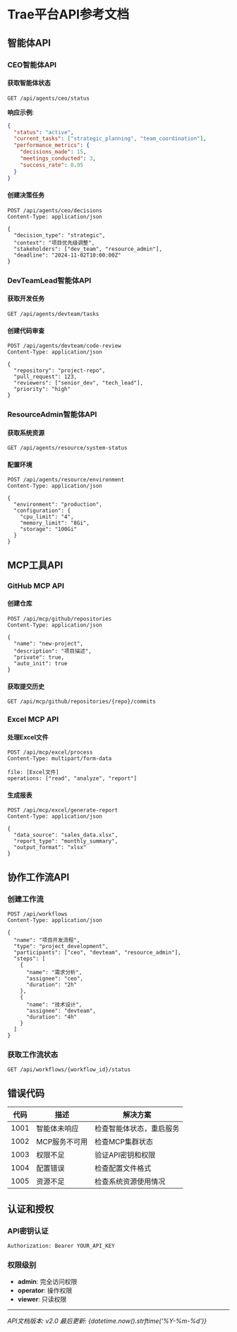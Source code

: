 # Trae平台API参考文档

## 智能体API

### CEO智能体API

#### 获取智能体状态
```http
GET /api/agents/ceo/status
```

**响应示例**:
```json
{
  "status": "active",
  "current_tasks": ["strategic_planning", "team_coordination"],
  "performance_metrics": {
    "decisions_made": 15,
    "meetings_conducted": 3,
    "success_rate": 0.95
  }
}
```

#### 创建决策任务
```http
POST /api/agents/ceo/decisions
Content-Type: application/json

{
  "decision_type": "strategic",
  "context": "项目优先级调整",
  "stakeholders": ["dev_team", "resource_admin"],
  "deadline": "2024-11-02T10:00:00Z"
}
```

### DevTeamLead智能体API

#### 获取开发任务
```http
GET /api/agents/devteam/tasks
```

#### 创建代码审查
```http
POST /api/agents/devteam/code-review
Content-Type: application/json

{
  "repository": "project-repo",
  "pull_request": 123,
  "reviewers": ["senior_dev", "tech_lead"],
  "priority": "high"
}
```

### ResourceAdmin智能体API

#### 获取系统资源
```http
GET /api/agents/resource/system-status
```

#### 配置环境
```http
POST /api/agents/resource/environment
Content-Type: application/json

{
  "environment": "production",
  "configuration": {
    "cpu_limit": "4",
    "memory_limit": "8Gi",
    "storage": "100Gi"
  }
}
```

## MCP工具API

### GitHub MCP API

#### 创建仓库
```http
POST /api/mcp/github/repositories
Content-Type: application/json

{
  "name": "new-project",
  "description": "项目描述",
  "private": true,
  "auto_init": true
}
```

#### 获取提交历史
```http
GET /api/mcp/github/repositories/{repo}/commits
```

### Excel MCP API

#### 处理Excel文件
```http
POST /api/mcp/excel/process
Content-Type: multipart/form-data

file: [Excel文件]
operations: ["read", "analyze", "report"]
```

#### 生成报表
```http
POST /api/mcp/excel/generate-report
Content-Type: application/json

{
  "data_source": "sales_data.xlsx",
  "report_type": "monthly_summary",
  "output_format": "xlsx"
}
```

## 协作工作流API

### 创建工作流
```http
POST /api/workflows
Content-Type: application/json

{
  "name": "项目开发流程",
  "type": "project_development",
  "participants": ["ceo", "devteam", "resource_admin"],
  "steps": [
    {
      "name": "需求分析",
      "assignee": "ceo",
      "duration": "2h"
    },
    {
      "name": "技术设计",
      "assignee": "devteam",
      "duration": "4h"
    }
  ]
}
```

### 获取工作流状态
```http
GET /api/workflows/{workflow_id}/status
```

## 错误代码

| 代码 | 描述 | 解决方案 |
|------|------|----------|
| 1001 | 智能体未响应 | 检查智能体状态，重启服务 |
| 1002 | MCP服务不可用 | 检查MCP集群状态 |
| 1003 | 权限不足 | 验证API密钥和权限 |
| 1004 | 配置错误 | 检查配置文件格式 |
| 1005 | 资源不足 | 检查系统资源使用情况 |

## 认证和授权

### API密钥认证
```http
Authorization: Bearer YOUR_API_KEY
```

### 权限级别
- **admin**: 完全访问权限
- **operator**: 操作权限
- **viewer**: 只读权限

---
*API文档版本: v2.0*
*最后更新: {datetime.now().strftime('%Y-%m-%d')}*
